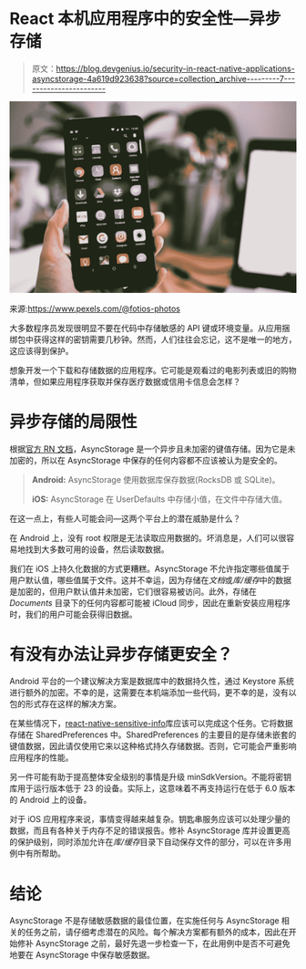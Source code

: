 # React 本机应用程序中的安全性—异步存储

> 原文：<https://blog.devgenius.io/security-in-react-native-applications-asyncstorage-4a619d923638?source=collection_archive---------7----------------------->

![](img/9d8349e0cd4a801492e2886d9d3ed006.png)

来源:https://www.pexels.com/@fotios-photos

大多数程序员发现很明显不要在代码中存储敏感的 API 键或环境变量。从应用捆绑包中获得这样的密钥需要几秒钟。然而，人们往往会忘记，这不是唯一的地方，这应该得到保护。

想象开发一个下载和存储数据的应用程序。它可能是观看过的电影列表或旧的购物清单，但如果应用程序获取并保存医疗数据或信用卡信息会怎样？

# 异步存储的局限性

根据[官方 RN 文档](https://reactnative.dev/docs/security#async-storage)，AsyncStorage 是一个异步且未加密的键值存储。因为它是未加密的，所以在 AsyncStorage 中保存的任何内容都不应该被认为是安全的。

> **Android:** AsyncStorage 使用数据库保存数据(RocksDB 或 SQLite)。
> 
> **iOS:** AsyncStorage 在 UserDefaults 中存储小值，在文件中存储大值。

在这一点上，有些人可能会问—这两个平台上的潜在威胁是什么？

在 Android 上，没有 root 权限是无法读取应用数据的。坏消息是，人们可以很容易地找到大多数可用的设备，然后读取数据。

我们在 iOS 上持久化数据的方式更糟糕。AsyncStorage 不允许指定哪些值属于用户默认值，哪些值属于文件。这并不幸运，因为存储在*文档*或*库/缓存*中的数据是加密的，但用户默认值并未加密，它们很容易被访问。此外，存储在 *Documents* 目录下的任何内容都可能被 iCloud 同步，因此在重新安装应用程序时，我们的用户可能会获得旧数据。

# 有没有办法让异步存储更安全？

Android 平台的一个建议解决方案是数据库中的数据持久性，通过 Keystore 系统进行额外的加密。不幸的是，这需要在本机端添加一些代码，更不幸的是，没有以包的形式存在这样的解决方案。

在某些情况下，[react-native-sensitive-info](https://github.com/mCodex/react-native-sensitive-info)库应该可以完成这个任务。它将数据存储在 SharedPreferences 中。SharedPreferences 的主要目的是存储未嵌套的键值数据，因此请仅使用它来以这种格式持久存储数据。否则，它可能会严重影响应用程序的性能。

另一件可能有助于提高整体安全级别的事情是升级 minSdkVersion。不能将密钥库用于运行版本低于 23 的设备。实际上，这意味着不再支持运行在低于 6.0 版本的 Android 上的设备。

对于 iOS 应用程序来说，事情变得越来越复杂。钥匙串服务应该可以处理少量的数据，而且有各种关于内存不足的错误报告。修补 AsyncStorage 库并设置更高的保护级别，同时添加允许在*库/缓存*目录下自动保存文件的部分，可以在许多用例中有所帮助。

# 结论

AsyncStorage 不是存储敏感数据的最佳位置，在实施任何与 AsyncStorage 相关的任务之前，请仔细考虑潜在的风险。每个解决方案都有额外的成本，因此在开始修补 AsyncStorage 之前，最好先退一步检查一下，在此用例中是否不可避免地要在 AsyncStorage 中保存敏感数据。